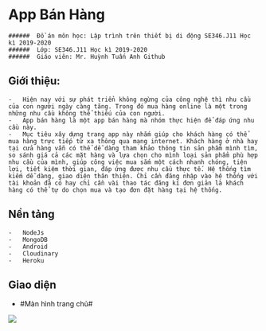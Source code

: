 # App Bán Hàng
    ######	Đồ án môn học: Lập trình trên thiết bị di động SE346.J11 Học kì 2019-2020
    ######	Lớp: SE346.J11 Học kì 2019-2020
    ######	Giáo viên: Mr. Huỳnh Tuấn Anh Github
## Giới thiệu:
    -	Hiện nay với sự phát triển không ngừng của công nghệ thì nhu cầu của con người ngày càng tăng. Trong đó mua hàng online là một trong những nhu cầu không thể thiếu của con người.
    -	App bán hàng là một app bán hàng mà nhóm thực hiện để đáp ứng nhu cầu này.
    -	Mục tiêu xây dựng trang app này nhắm giúp cho khách hàng có thể mua hàng trực tiếp từ xa thông qua mạng internet. Khách hàng ở nhà hay tại cửa hàng vẫn có thể dễ dàng tham khảo thông tin sản phẩm mình tìm, so sánh giá cả các mặt hàng và lựa chọn cho mình loại sản phẩm phù hợp nhu cầu của mình, giúp công việc mua sắm một cách nhanh chóng, tiện lợi, tiết kiệm thời gian, đáp ứng được nhu cầu thực tế. Hệ thống tìm kiếm dễ dàng, giao diện thân thiện. Chỉ cần đăng nhập vào hệ thống với tài khoản đã có hay chỉ cần vài thao tác đăng kí đơn giản là khách hàng có thể tự do chọn mua và tạo đơn đặt hàng tại hệ thống.
## Nền tảng
    -	NodeJs
    -	MongoDB
    -	Android
    -	Cloudinary
    -	Heroku
## Giao diện
- #Màn hình trang chủ#
<img src="E:\1">

   
